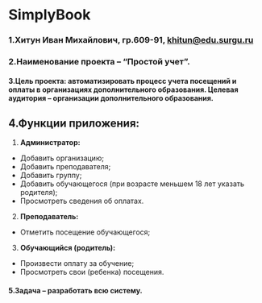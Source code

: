 # SimplyBook
### 1.Хитун Иван Михайлович, гр.609-91, khitun@edu.surgu.ru  
### 2.Наименование проекта – “Простой учет”.  
#### 3.Цель проекта: автоматизировать процесс учета посещений и оплаты в организациях дополнительного образования. Целевая аудитория – организации дополнительного образования.  
## 4.Функции приложения:
  1.	**Администратор:**  
- Добавить организацию;   
- Добавить преподавателя;  
- Добавить группу;  
-	Добавить обучающегося (при возрасте меньшем 18 лет указать родителя);  
-	Просмотреть сведения об оплатах.   
  2. **Преподаватель:**    
-	Отметить посещение обучающегося;  
  3.	**Обучающийся (родитель):**  
-	Произвести оплату за обучение;  
-	Просмотреть свои (ребенка) посещения.  
#### 5.Задача – разработать всю систему.  

